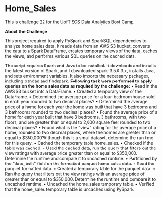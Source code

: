 # Home_Sales
This is challenge 22 for the UofT SCS Data Analytics Boot Camp.

**About the Challenge**

This project required to apply PySpark and SparkSQL dependencies to analyze home sales data. It reads data from an AWS S3 bucket, converts the data to a Spark DataFrame, creates temporary views of the data, caches the views, and performs various SQL queries on the cached data.

The script requires Spark and Java to be installed. It downloads and installs the latest version of Spark, and I downloaded spark-3.5.0 3.x, installs Java, and sets environment variables. It also imports the necessary packages, including pandas and findspark.
**Following task were performed to apply queries on the home sales data as required by the challenge:**
•	Read in the AWS S3 bucket into a DataFrame. 
•	Created a temporary view of the DataFrame. 
•	Determined the average price for a four-bedroom house sold in each year rounded to two decimal places? 
•	Determined the average price of a home for each year the home was built that have 3 bedrooms and 3 bathrooms rounded to two decimal places? 
•	Found the average price of a home for each year built that have 3 bedrooms, 3 bathrooms, with two floors, and are greater than or equal to 2,000 square feet rounded to two decimal places? 
•	Found what is the "view" rating for the average price of a home, rounded to two decimal places, where the homes are greater than or equal to $350,000?Although this is a small dataset, determine the run time for this query. 
•	Cached the temporary table home_sales. 
•	Checked if the table was cached.
•	Used the cached data, run the query that filters out the view ratings with average price greater than or equal to $350,000. Determine the runtime and compare it to uncached runtime. 
•	Partitioned by the "date_built" field on the formatted parquet home sales data. 
•	Read the parquet formatted data. 
•	Created a temporary table for the parquet data. 
•	Ran the query that filters out the view ratings with an average price of greater than or equal to $350,000. Determine the runtime and compare it to uncached runtime.
•	Uncached the home_sales temporary table.
•	Verified that the home_sales temporary table is uncached using PySpark.
